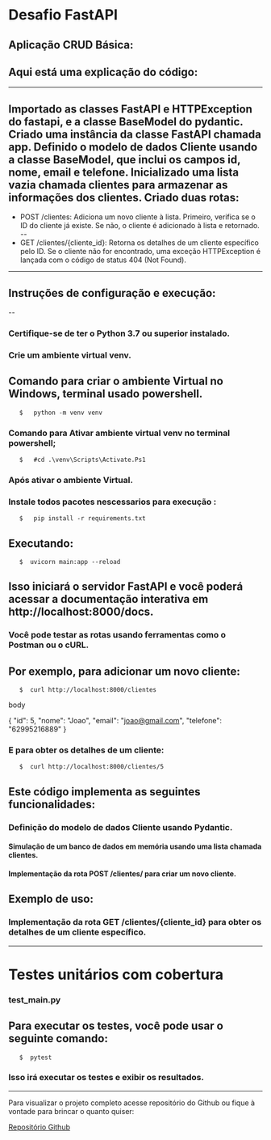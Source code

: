 # Desafio FastAPI
## Aplicação CRUD Básica:

## Aqui está uma explicação do código:
--- 

Importado as classes FastAPI e HTTPException do fastapi, e a classe BaseModel do pydantic.
Criado uma instância da classe FastAPI chamada app.
Definido o modelo de dados Cliente usando a classe BaseModel, que inclui os campos id, nome, email e telefone.
Inicializado uma lista vazia chamada clientes para armazenar as informações dos clientes.
Criado duas rotas:
--
* POST /clientes: Adiciona um novo cliente à lista. Primeiro, verifica se o ID do cliente já existe. Se não, o cliente é adicionado à lista e retornado.
--
* GET /clientes/{cliente_id}: Retorna os detalhes de um cliente específico pelo ID. Se o cliente não for encontrado, uma exceção HTTPException é lançada com o código de status 404 (Not Found).
---

## Instruções de configuração e execução:
--
### Certifique-se de ter o Python 3.7 ou superior instalado.
### Crie um ambiente virtual venv.

## Comando para criar o ambiente Virtual no Windows, terminal usado powershell.

~~~
   $   python -m venv venv  
~~~

### Comando para Ativar ambiente virtual venv no terminal powershell;
 
~~~
   $   #cd .\venv\Scripts\Activate.Ps1     
~~~

### Após ativar o ambiente Virtual.
### Instale todos pacotes nescessarios para execução :

~~~
   $   pip install -r requirements.txt
~~~

## Executando:

~~~
   $  uvicorn main:app --reload
~~~

## Isso iniciará o servidor FastAPI e você poderá acessar a documentação interativa em http://localhost:8000/docs.

### Você pode testar as rotas usando ferramentas como o Postman ou o cURL. 
## Por exemplo, para adicionar um novo cliente:


~~~
   $  curl http://localhost:8000/clientes
~~~

body

   {
   "id": 5,
   "nome": "Joao",
   "email": "joao@gmail.com",
   "telefone": "62995216889"
   }

### E para obter os detalhes de um cliente:

~~~
   $  curl http://localhost:8000/clientes/5
~~~

## Este código implementa as seguintes funcionalidades:

### Definição do modelo de dados Cliente usando Pydantic.
#### Simulação de um banco de dados em memória usando uma lista chamada clientes.
#### Implementação da rota POST /clientes/ para criar um novo cliente.

## Exemplo de uso:

### Implementação da rota GET /clientes/{cliente_id} para obter os detalhes de um cliente específico.	

---
# Testes unitários com cobertura 

   ### test_main.py

## Para executar os testes, você pode usar o seguinte comando:

~~~
   $  pytest
~~~
	
### Isso irá executar os testes e exibir os resultados.
---

Para visualizar o projeto completo acesse repositório do Github ou fique à vontade para brincar o quanto quiser:

[Repositório Github](https://github.com/)






